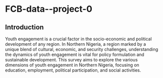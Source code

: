 # FCB-data--project-0

## Introduction
Youth engagement is a crucial factor in the socio-economic and political development of any region. In Northern Nigeria, a region marked by a unique blend of cultural, economic, and security challenges, understanding the dynamics of youth engagement is vital for policy formulation and sustainable development. This survey aims to explore the various dimensions of youth engagement in Northern Nigeria, focusing on education, employment, political participation, and social activities.
